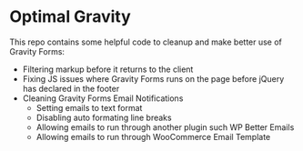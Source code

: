 # Optimal Gravity

This repo contains some helpful code to cleanup and make better use of Gravity Forms:

* Filtering markup before it returns to the client
* Fixing JS issues where Gravity Forms runs on the page before jQuery has declared in the footer
* Cleaning Gravity Forms Email Notifications 
  * Setting emails to text format
  * Disabling auto formating line breaks
  * Allowing emails to run through another plugin such WP Better Emails
  * Allowing emails to run through WooCommerce Email Template

